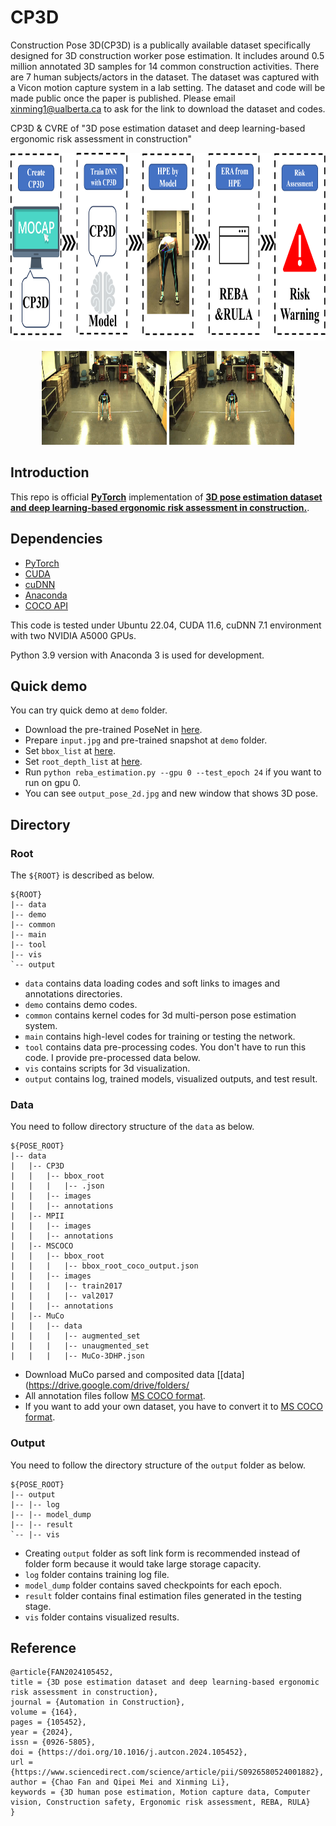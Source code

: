 # CP3D
Construction Pose 3D(CP3D) is a publically available dataset specifically designed for 3D construction worker pose estimation. It includes around 0.5 million annotated 3D samples for 14 common construction activities. There are 7 human subjects/actors in the dataset. The dataset was captured with a Vicon motion capture system in a lab setting. The dataset and code will be made public once the paper is published. Please email xinming1@ualberta.ca to ask for the link to download the dataset and codes.


CP3D & CVRE of "3D pose estimation dataset and deep learning-based ergonomic risk assessment in construction"

<p align="center">
<img src="assets/method.tif" width="800" height="300">
</p>

<p align="middle">
<img src="assets/output_pose_2d_1.jpg" width="200" height="150"> <img src="assets/output_pose_2d_1.jpg" width="200" height="150">
</p>

## Introduction

This repo is official **[PyTorch](https://pytorch.org)** implementation of **[3D pose estimation dataset and deep learning-based ergonomic risk assessment in construction.](https://doi.org/10.1016/j.autcon.2024.105452)**.

## Dependencies
* [PyTorch](https://pytorch.org)
* [CUDA](https://developer.nvidia.com/cuda-downloads)
* [cuDNN](https://developer.nvidia.com/cudnn)
* [Anaconda](https://www.anaconda.com/download/)
* [COCO API](https://github.com/cocodataset/cocoapi)

This code is tested under Ubuntu 22.04, CUDA 11.6, cuDNN 7.1 environment with two NVIDIA A5000 GPUs.

Python 3.9 version with Anaconda 3 is used for development.

## Quick demo
You can try quick demo at `demo` folder. 
* Download the pre-trained PoseNet in [here](https://).
* Prepare `input.jpg` and pre-trained snapshot at `demo` folder.
* Set `bbox_list` at [here]().
* Set `root_depth_list` at [here]().
* Run `python reba_estimation.py --gpu 0 --test_epoch 24` if you want to run on gpu 0.
* You can see `output_pose_2d.jpg` and new window that shows 3D pose.

## Directory

### Root
The `${ROOT}` is described as below.
```
${ROOT}
|-- data
|-- demo
|-- common
|-- main
|-- tool
|-- vis
`-- output
```
* `data` contains data loading codes and soft links to images and annotations directories.
* `demo` contains demo codes.
* `common` contains kernel codes for 3d multi-person pose estimation system.
* `main` contains high-level codes for training or testing the network.
* `tool` contains data pre-processing codes. You don't have to run this code. I provide pre-processed data below.
* `vis` contains scripts for 3d visualization.
* `output` contains log, trained models, visualized outputs, and test result.

### Data
You need to follow directory structure of the `data` as below.
```
${POSE_ROOT}
|-- data
|   |-- CP3D
|   |   |-- bbox_root
|   |   |   |-- .json
|   |   |-- images
|   |   |-- annotations
|   |-- MPII
|   |   |-- images
|   |   |-- annotations
|   |-- MSCOCO
|   |   |-- bbox_root
|   |   |   |-- bbox_root_coco_output.json
|   |   |-- images
|   |   |   |-- train2017
|   |   |   |-- val2017
|   |   |-- annotations
|   |-- MuCo
|   |   |-- data
|   |   |   |-- augmented_set
|   |   |   |-- unaugmented_set
|   |   |   |-- MuCo-3DHP.json
```
* Download MuCo parsed and composited data [[data](https://drive.google.com/drive/folders/
* All annotation files follow [MS COCO format](http://cocodataset.org/#format-data).
* If you want to add your own dataset, you have to convert it to [MS COCO format](http://cocodataset.org/#format-data).

### Output
You need to follow the directory structure of the `output` folder as below.
```
${POSE_ROOT}
|-- output
|-- |-- log
|-- |-- model_dump
|-- |-- result
`-- |-- vis
```
* Creating `output` folder as soft link form is recommended instead of folder form because it would take large storage capacity.
* `log` folder contains training log file.
* `model_dump` folder contains saved checkpoints for each epoch.
* `result` folder contains final estimation files generated in the testing stage.
* `vis` folder contains visualized results.

## Reference
```
@article{FAN2024105452,
title = {3D pose estimation dataset and deep learning-based ergonomic risk assessment in construction},
journal = {Automation in Construction},
volume = {164},
pages = {105452},
year = {2024},
issn = {0926-5805},
doi = {https://doi.org/10.1016/j.autcon.2024.105452},
url = {https://www.sciencedirect.com/science/article/pii/S0926580524001882},
author = {Chao Fan and Qipei Mei and Xinming Li},
keywords = {3D human pose estimation, Motion capture data, Computer vision, Construction safety, Ergonomic risk assessment, REBA, RULA}
}
```
